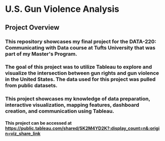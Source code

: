 # U.S. Gun Violence Analysis
## Project Overview
### This repository showcases my final project for the DATA-220: Communicating with Data course at Tufts University that was part of my Master's Program.
### The goal of this project was to utilize Tableau to explore and visualize the intersection between gun rights and gun violence in the United States. The data used for this project was pulled from public datasets.
### This project showcases my knowledge of data preparation, interactive visualization, mapping features, dashboard creation, and communication using Tableau.

#### This project can be accessed at https://public.tableau.com/shared/SK2M4YD2K?:display_count=n&:origin=viz_share_link
